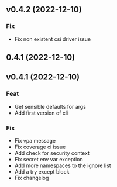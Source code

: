 ## v0.4.2 (2022-12-10)

### Fix

- Fix non existent csi driver issue

## 0.4.1 (2022-12-10)

## v0.4.1 (2022-12-10)

### Feat

- Get sensible defaults for args
- Add first version of cli

### Fix

- Fix vpa message
- Fix coverage ci issue
- Add check for security context
- Fix secret env var exception
- Add more namespaces to the ignore list
- Add a try except block
- Fix changelog
